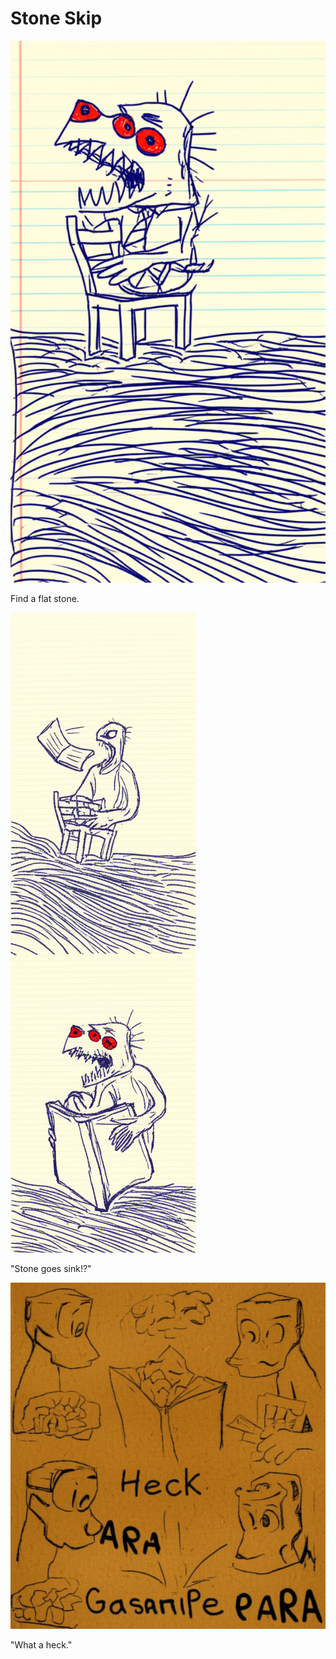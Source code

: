 # Stone Skip

![Garrey Goosey holds a flat stone, looking determined by the water's edge.](stone-1.png)

Find a flat stone.

![Garrey Goosey throws the stone, which immediately sinks with a splash.](stone-2.png)

"Stone goes sink!?"

![Garrey Goosey glares angrily at the water where the stone disappeared.](stone-3.png)

"What a heck."